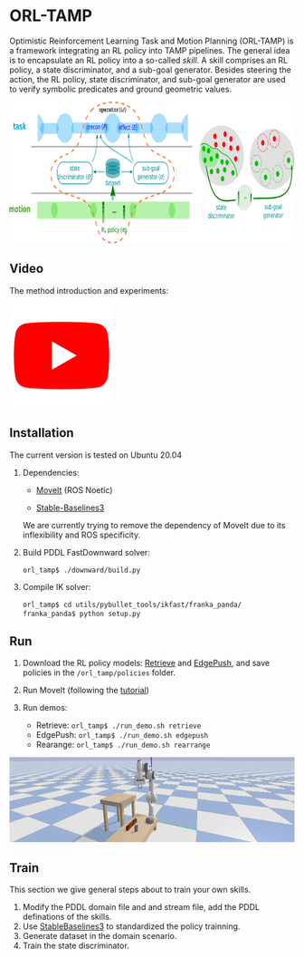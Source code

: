 # ORL-TAMP

Optimistic Reinforcement Learning Task and Motion Planning (ORL-TAMP) is a framework integrating an RL policy into TAMP pipelines. The general idea is to encapsulate an RL policy into a so-called _skill_. A skill comprises an RL policy, a state discriminator, and a sub-goal generator. Besides steering the action, the RL policy, state discriminator, and sub-goal generator are used to verify symbolic predicates and ground geometric values.

<img src="pics/structure.png" height="250">
<!-- <img src="images/continuous_tamp.png" height="100">&emsp;<img src="images/motion.png" height="100"> -->

## Video
The method introduction and experiments:

[![Watch the video](https://github.com/Gaoyuan-Liu/ORL-TAMP/blob/main/pics/youtube.png)](https://youtu.be/mlLTIFM01ig)

## Installation 
   
   The current version is tested on Ubuntu 20.04
   
   1. Dependencies:
   
      * [MoveIt](https://moveit.ros.org/) (ROS Noetic)

      * [Stable-Baselines3](https://github.com/DLR-RM/stable-baselines3/tree/master)

      We are currently trying to remove the dependency of MoveIt due to its inflexibility and ROS specificity.

   2. Build PDDL FastDownward solver:
      ```
      orl_tamp$ ./downward/build.py
      ```

   3. Compile IK solver:
      ```
      orl_tamp$ cd utils/pybullet_tools/ikfast/franka_panda/
      franka_panda$ python setup.py
      ```



## Run
   
   1. Download the RL policy models: [Retrieve](https://drive.google.com/file/d/1UGd9uoGRnoQsUGBsJQmJ6i1QxkTuBz9B/view?usp=drive_link) and [EdgePush](https://drive.google.com/file/d/1tdIOrf1GFvP4PCmKRepSF5rJe3CE-rUU/view?usp=drive_link), and save policies in the `/orl_tamp/policies` folder. 

   2. Run MoveIt (following the [tutorial](https://ros-planning.github.io/moveit_tutorials/))

   3. Run demos:
      * Retrieve: `orl_tamp$ ./run_demo.sh retrieve`
      * EdgePush: `orl_tamp$ ./run_demo.sh edgepush`
      * Rearange: `orl_tamp$ ./run_demo.sh rearrange`

   <img src="pics/demo.png" height="150">  

## Train 
   
   This section we give general steps about to train your own skills. 
   1. Modify the PDDL domain file and and stream file, add the PDDL definations of the skills.
   2. Use [StableBaselines3](https://stable-baselines3.readthedocs.io/en/master/) to standardized the policy trainning. 
   3. Generate dataset in the domain scenario.  
   4. Train the state discriminator.
